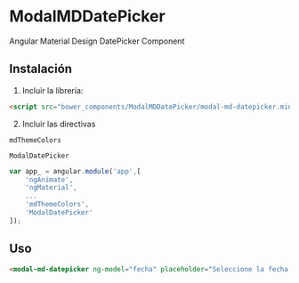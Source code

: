 # ModalMDDatePicker
Angular Material Design DatePicker Component

## Instalación

1. Incluir la librería:

```html
<script src="bower_components/ModalMDDatePicker/modal-md-datepicker.min.js"></script>
```

2. Incluir las directivas

`mdThemeColors`

`ModalDatePicker`

```js
var app_ = angular.module('app',[
    'ngAnimate',
    'ngMaterial',
    ...
    'mdThemeColors', 
    'ModalDatePicker'
]);
```

## Uso

```html
<modal-md-datepicker ng-model="fecha" placeholder="Seleccione la fecha "></modal-md-datepicker>
```